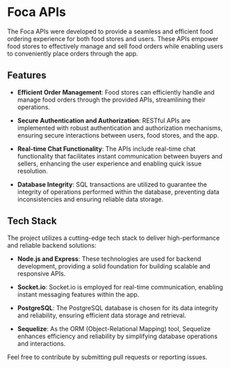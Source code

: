 # Foca APIs

The Foca APIs were developed to provide a seamless and efficient food ordering experience for both food stores and users. These APIs empower food stores to effectively manage and sell food orders while enabling users to conveniently place orders through the app.

## Features

- **Efficient Order Management**: Food stores can efficiently handle and manage food orders through the provided APIs, streamlining their operations.

- **Secure Authentication and Authorization**: RESTful APIs are implemented with robust authentication and authorization mechanisms, ensuring secure interactions between users, food stores, and the app.

- **Real-time Chat Functionality**: The APIs include real-time chat functionality that facilitates instant communication between buyers and sellers, enhancing the user experience and enabling quick issue resolution.

- **Database Integrity**: SQL transactions are utilized to guarantee the integrity of operations performed within the database, preventing data inconsistencies and ensuring reliable data storage.

## Tech Stack

The project utilizes a cutting-edge tech stack to deliver high-performance and reliable backend solutions:

- **Node.js and Express**: These technologies are used for backend development, providing a solid foundation for building scalable and responsive APIs.

- **Socket.io**: Socket.io is employed for real-time communication, enabling instant messaging features within the app.

- **PostgreSQL**: The PostgreSQL database is chosen for its data integrity and reliability, ensuring efficient data storage and retrieval.

- **Sequelize**: As the ORM (Object-Relational Mapping) tool, Sequelize enhances efficiency and reliability by simplifying database operations and interactions.

Feel free to contribute by submitting pull requests or reporting issues.
